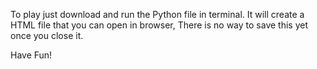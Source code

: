 To play just download and run the Python file in terminal.
It will create a HTML file that you can open in browser, 
There is no way to save this yet once you close it.

Have Fun!

